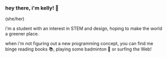 ### hey there, i'm kelly! 👋

<!--
**kellyhum/kellyhum** is a ✨ _special_ ✨ repository because its `README.md` (this file) appears on your GitHub profile.

Here are some ideas to get you started:

- 🔭 I’m currently working on ...
- 🌱 I’m currently learning ...
- 👯 I’m looking to collaborate on ...
- 🤔 I’m looking for help with ...
- 💬 Ask me about ...
- 📫 How to reach me: ...
- 😄 Pronouns: ...
- ⚡ Fun fact: ...
-->

(she/her)

i'm a student with an interest in STEM and design, hoping to make the world a greener place.

when i'm not figuring out a new programming concept, you can find me binge reading books 📚, playing some badminton 🏸 or surfing the Web!